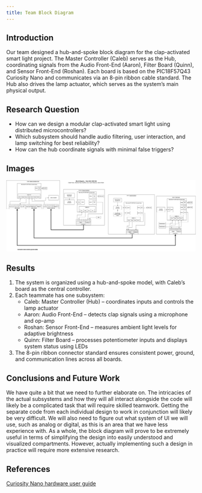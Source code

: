 ```yaml
---
title: Team Block Diagram
---
```


## Introduction

Our team designed a hub-and-spoke block diagram for the clap-activated smart light project. The Master Controller (Caleb) serves as the Hub, coordinating signals from the Audio Front-End (Aaron), Filter Board (Quinn), and Sensor Front-End (Roshan). Each board is based on the PIC18F57Q43 Curiosity Nano and communicates via an 8-pin ribbon cable standard. The Hub also drives the lamp actuator, which serves as the system’s main physical output.

## Research Question

* How can we design a modular clap-activated smart light using distributed microcontrollers?
* Which subsystem should handle audio filtering, user interaction, and lamp switching for best reliability?
* How can the hub coordinate signals with minimal false triggers?

## Images

![image caption](image/egr304-team204-block-diagram-hub.drawio.png)

## Results

1. The system is organized using a hub-and-spoke model, with Caleb’s board as the central controller.
2. Each teammate has one subsystem:
    * Caleb: Master Controller (Hub) – coordinates inputs and controls the lamp actuator
    * Aaron: Audio Front-End – detects clap signals using a microphone and op-amp
    * Roshan: Sensor Front-End – measures ambient light levels for adaptive brightness
    * Quinn: Filter Board – processes potentiometer inputs and displays system status using LEDs
3. The 8-pin ribbon connector standard ensures consistent power, ground, and communication lines across all boards.

## Conclusions and Future Work

We have quite a bit that we need to further elaborate on. The intricacies of the actual subsystems and how they will all interact alongside the code will likely be a complicated task that will require skilled teamwork. Getting the separate code from each individual design to work in conjunction will likely be very difficult. We will also need to figure out what system of UI we will use, such as analog or digital, as this is an area that we have less experience with. As a whole, the block diagram will prove to be extremely useful in terms of simplifying the design into easily understood and visualized compartments. However, actually implementing such a design in practice will require more extensive research.

## References

[Curiosity Nano hardware user guide](https://ww1.microchip.com/downloads/aemDocuments/documents/MCU08/ProductDocuments/UserGuides/PIC18F57Q43-Curiosity-Nano-HW-UserGuide-DS40002186B.pdf)
